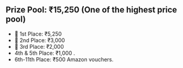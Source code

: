 ## Prize Pool: ₹15,250 (One of the highest price pool) 
- 🥇 1st Place: ₹5,250 
- 🥈 2nd Place: ₹3,000 
- 🥉 3rd Place: ₹2,000
- 4th & 5th Place: ₹1,000 .  
- 6th-11th Place: ₹500 Amazon vouchers.  

